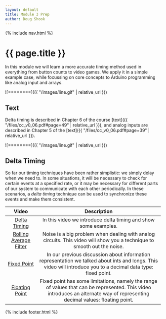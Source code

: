 ```yaml
---
layout: default
title: Module 3 Prep
author: Doug Shook
---
```

{% include nav.html %}

# {{ page.title }}

In this module we will learn a more accurate timing method used in everything from button counts to video games. We apply it in a simple example case, while focussing on core concepts to Arduino programming like analog input and arrays.

![========]({{ "/images/line.gif" | relative_url }})

## Text

Delta timing is described in Chapter 6 of the course
[text]({{ "/files/cc_v0_06.pdf#page=49" | relative_url }}),
and analog inputs are described in Chapter 5 of the
[text]({{ "/files/cc_v0_06.pdf#page=39" | relative_url }}).

![========]({{ "/images/line.gif" | relative_url }})

## Delta Timing

So far our timing techniques have been rather simplistic: we simply delay when we need to. In some situations, it will be necessary to check for certain events at a specified rate, or it may be necessary for different parts of our system to communicate with each other periodically. In these scenarios, a *delta timing* technique can be used to synchronize these events and make them consistent.

| Video | Description |
|:-----:|:-----------:|
|[Delta Timing](https://wustl.box.com/s/q3bk6mh24wd72nd5p6j2gjjudx70ypdw) | In this video we introduce delta timing and show some examples. |
|[Rolling Average Filter](https://wustl.box.com/s/sutfpw2u3qbdx8h83vr6tr97x5yn562u) | Noise is a big problem when dealing with analog circuits. This video will show you a technique to smooth out the noise. |
|[Fixed Point](https://wustl.box.com/s/1l00ocihfi5okdgm6ms7c7kuitirqqwj) | In our previous discussion about information representation we talked about ints and longs. This video will introduce you to a decimal data type: fixed point. |
|[Floating Point](https://wustl.box.com/s/9uplpfls6l6lz3fy4bwt9jncmapnflbm) | Fixed point has some limitations, namely the range of values that can be represented. This video introduces an alternate way of representing decimal values: floating point. |

{% include footer.html %}
